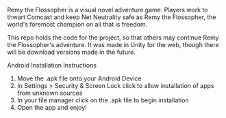 Remy the Flossopher is a visual novel adventure game. Players work to thwart Comcast and keep Net Neutrality safe as Remy the Flossopher, the world's foremost champion on all that is freedom. 

This repo holds the code for the project, so that others may continue Remy the Flossopher's adventure. It was made in Unity for the web, though there will be download versions made in the future.

Android Installation Instructions
1. Move the .apk file onto your Android Device
2. In Settings > Security & Screen Lock click to allow installation of apps from unknown sources
3. In your file manager click on the .apk file to begin installation
4. Open the app and enjoy!
